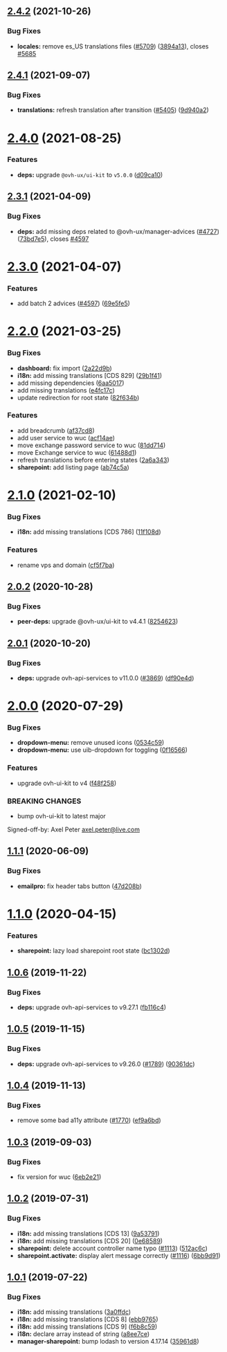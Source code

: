 ## [2.4.2](https://github.com/ovh/manager/compare/@ovh-ux/manager-sharepoint@2.4.1...@ovh-ux/manager-sharepoint@2.4.2) (2021-10-26)


### Bug Fixes

* **locales:** remove es_US translations files ([#5709](https://github.com/ovh/manager/issues/5709)) ([3894a13](https://github.com/ovh/manager/commit/3894a1388393ea08b51e08bbfda416e7746fc8ca)), closes [#5685](https://github.com/ovh/manager/issues/5685)



## [2.4.1](https://github.com/ovh/manager/compare/@ovh-ux/manager-sharepoint@2.4.0...@ovh-ux/manager-sharepoint@2.4.1) (2021-09-07)


### Bug Fixes

* **translations:** refresh translation after transition ([#5405](https://github.com/ovh/manager/issues/5405)) ([9d940a2](https://github.com/ovh/manager/commit/9d940a218fbb327fc2f7c93c6b473ea44707c009))



# [2.4.0](https://github.com/ovh/manager/compare/@ovh-ux/manager-sharepoint@2.3.1...@ovh-ux/manager-sharepoint@2.4.0) (2021-08-25)


### Features

* **deps:** upgrade `@ovh-ux/ui-kit` to `v5.0.0` ([d09ca10](https://github.com/ovh/manager/commit/d09ca10f4b7ca629e0b2f1fcb59278ea7f309a9e))



## [2.3.1](https://github.com/ovh/manager/compare/@ovh-ux/manager-sharepoint@2.3.0...@ovh-ux/manager-sharepoint@2.3.1) (2021-04-09)


### Bug Fixes

* **deps:** add missing deps related to @ovh-ux/manager-advices ([#4727](https://github.com/ovh/manager/issues/4727)) ([73bd7e5](https://github.com/ovh/manager/commit/73bd7e537ac87667de6305b13293c5c9213c47ad)), closes [#4597](https://github.com/ovh/manager/issues/4597)



# [2.3.0](https://github.com/ovh/manager/compare/@ovh-ux/manager-sharepoint@2.2.0...@ovh-ux/manager-sharepoint@2.3.0) (2021-04-07)


### Features

* add batch 2 advices ([#4597](https://github.com/ovh/manager/issues/4597)) ([69e5fe5](https://github.com/ovh/manager/commit/69e5fe5bfe813f4ef0e63e1acd8f128dc4590b73))



# [2.2.0](https://github.com/ovh/manager/compare/@ovh-ux/manager-sharepoint@2.1.0...@ovh-ux/manager-sharepoint@2.2.0) (2021-03-25)


### Bug Fixes

* **dashboard:** fix import ([2a22d9b](https://github.com/ovh/manager/commit/2a22d9b5888e89b779218235b3a4d33789b91caa))
* **i18n:** add missing translations [CDS 829] ([29b1f41](https://github.com/ovh/manager/commit/29b1f410537fe6d38dfc65807e716130566746ed))
* add missing dependencies ([6aa5017](https://github.com/ovh/manager/commit/6aa50178b5e43b7d96c290087e3f8551b6ff1458))
* add missing translations ([e4fc17c](https://github.com/ovh/manager/commit/e4fc17c2659d8fd27eff6c6c4cd2d9d2da7a619b))
* update redirection for root state ([82f634b](https://github.com/ovh/manager/commit/82f634b03bd7ca08a6eaaff815f7059f31b1e77f))


### Features

* add breadcrumb ([af37cd8](https://github.com/ovh/manager/commit/af37cd8c1fe54a91a18f04f7b804bae077a0d82a))
* add user service to wuc ([acf14ae](https://github.com/ovh/manager/commit/acf14ae557c62f044813f028190e2cb60da2fe6a))
* move exchange password service to wuc ([81dd714](https://github.com/ovh/manager/commit/81dd714bcd698d8fba8f8e477b3b8ad0da00c500))
* move Exchange service to wuc ([61488d1](https://github.com/ovh/manager/commit/61488d142e821ffdc6194ff04dfa93ed53663cff))
* refresh translations before entering states ([2a6a343](https://github.com/ovh/manager/commit/2a6a3439f78ecab9f10a5806da4c2747a98912ee))
* **sharepoint:** add listing page ([ab74c5a](https://github.com/ovh/manager/commit/ab74c5ac936e35b6bcee06e368a01a446262a450))



# [2.1.0](https://github.com/ovh/manager/compare/@ovh-ux/manager-sharepoint@2.0.2...@ovh-ux/manager-sharepoint@2.1.0) (2021-02-10)


### Bug Fixes

* **i18n:** add missing translations [CDS 786] ([11f108d](https://github.com/ovh/manager/commit/11f108dad4e6da501e7f0712e02ec9acbbdd4403))


### Features

* rename vps and domain ([cf5f7ba](https://github.com/ovh/manager/commit/cf5f7ba206ec81e2bc5c09e569f1701fca26dd63))



## [2.0.2](https://github.com/ovh/manager/compare/@ovh-ux/manager-sharepoint@2.0.1...@ovh-ux/manager-sharepoint@2.0.2) (2020-10-28)


### Bug Fixes

* **peer-deps:** upgrade @ovh-ux/ui-kit to v4.4.1 ([8254623](https://github.com/ovh/manager/commit/82546237336e185ae7d973a1bb2aabddbb50112e))



## [2.0.1](https://github.com/ovh/manager/compare/@ovh-ux/manager-sharepoint@2.0.0...@ovh-ux/manager-sharepoint@2.0.1) (2020-10-20)


### Bug Fixes

* **deps:** upgrade ovh-api-services to v11.0.0 ([#3869](https://github.com/ovh/manager/issues/3869)) ([df90e4d](https://github.com/ovh/manager/commit/df90e4de660920e3cd07b2ff6b4452b0aa861377))



# [2.0.0](https://github.com/ovh/manager/compare/@ovh-ux/manager-sharepoint@1.1.1...@ovh-ux/manager-sharepoint@2.0.0) (2020-07-29)


### Bug Fixes

* **dropdown-menu:** remove unused icons ([0534c59](https://github.com/ovh/manager/commit/0534c59fd63d6e20f56f5c10a50d5c43e14ab590))
* **dropdown-menu:** use uib-dropdown for toggling ([0f16566](https://github.com/ovh/manager/commit/0f16566676ef8681324b39bf182340c14eab32dc))


### Features

* upgrade ovh-ui-kit to v4 ([f48f258](https://github.com/ovh/manager/commit/f48f2587c367b06939c452428c5783c2fb1c1b8d))


### BREAKING CHANGES

* bump ovh-ui-kit to latest major

Signed-off-by: Axel Peter <axel.peter@live.com>



## [1.1.1](https://github.com/ovh/manager/compare/@ovh-ux/manager-sharepoint@1.1.0...@ovh-ux/manager-sharepoint@1.1.1) (2020-06-09)


### Bug Fixes

* **emailpro:** fix header tabs button ([47d208b](https://github.com/ovh/manager/commit/47d208b44dcad2fedab44b6771d4da79a80dbfc9))



# [1.1.0](https://github.com/ovh/manager/compare/@ovh-ux/manager-sharepoint@1.0.6...@ovh-ux/manager-sharepoint@1.1.0) (2020-04-15)


### Features

* **sharepoint:** lazy load sharepoint root state ([bc1302d](https://github.com/ovh/manager/commit/bc1302daec212acb9a69d6e9c20970ee77bcfdf3))



## [1.0.6](https://github.com/ovh/manager/compare/@ovh-ux/manager-sharepoint@1.0.5...@ovh-ux/manager-sharepoint@1.0.6) (2019-11-22)


### Bug Fixes

* **deps:** upgrade ovh-api-services to v9.27.1 ([fb116c4](https://github.com/ovh/manager/commit/fb116c4a0e9085c71e8fe1266b818f3464e5bc94))



## [1.0.5](https://github.com/ovh/manager/compare/@ovh-ux/manager-sharepoint@1.0.4...@ovh-ux/manager-sharepoint@1.0.5) (2019-11-15)


### Bug Fixes

* **deps:** upgrade ovh-api-services to v9.26.0 ([#1789](https://github.com/ovh/manager/issues/1789)) ([90361dc](https://github.com/ovh/manager/commit/90361dc945014853db1cf4535e2d5b89b67efbea))



## [1.0.4](https://github.com/ovh/manager/compare/@ovh-ux/manager-sharepoint@1.0.3...@ovh-ux/manager-sharepoint@1.0.4) (2019-11-13)


### Bug Fixes

* remove some bad a11y attribute ([#1770](https://github.com/ovh/manager/issues/1770)) ([ef9a6bd](https://github.com/ovh/manager/commit/ef9a6bd667721938dc94aa4d0961700b093a0b05))



## [1.0.3](https://github.com/ovh-ux/manager/compare/@ovh-ux/manager-sharepoint@1.0.2...@ovh-ux/manager-sharepoint@1.0.3) (2019-09-03)


### Bug Fixes

* fix version for wuc ([6eb2e21](https://github.com/ovh-ux/manager/commit/6eb2e21))



## [1.0.2](https://github.com/ovh-ux/manager/compare/@ovh-ux/manager-sharepoint@1.0.1...@ovh-ux/manager-sharepoint@1.0.2) (2019-07-31)


### Bug Fixes

* **i18n:** add missing translations [CDS 13] ([9a53791](https://github.com/ovh-ux/manager/commit/9a53791))
* **i18n:** add missing translations [CDS 20] ([0e68589](https://github.com/ovh-ux/manager/commit/0e68589))
* **sharepoint:** delete account controller name typo ([#1113](https://github.com/ovh-ux/manager/issues/1113)) ([512ac6c](https://github.com/ovh-ux/manager/commit/512ac6c))
* **sharepoint.activate:** display alert message correctly ([#1116](https://github.com/ovh-ux/manager/issues/1116)) ([6bb9d91](https://github.com/ovh-ux/manager/commit/6bb9d91))



## [1.0.1](https://github.com/ovh-ux/manager/compare/@ovh-ux/manager-sharepoint@1.0.0...@ovh-ux/manager-sharepoint@1.0.1) (2019-07-22)


### Bug Fixes

* **i18n:** add missing translations ([3a0ffdc](https://github.com/ovh-ux/manager/commit/3a0ffdc))
* **i18n:** add missing translations [CDS 8] ([ebb9765](https://github.com/ovh-ux/manager/commit/ebb9765))
* **i18n:** add missing translations [CDS 9] ([f6b8c59](https://github.com/ovh-ux/manager/commit/f6b8c59))
* **i18n:** declare array instead of string ([a8ee7ce](https://github.com/ovh-ux/manager/commit/a8ee7ce))
* **manager-sharepoint:** bump lodash to version 4.17.14 ([35961d8](https://github.com/ovh-ux/manager/commit/35961d8))



